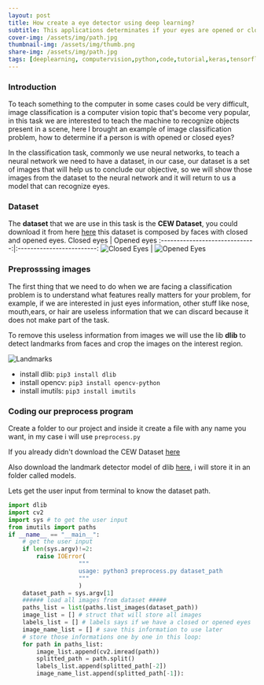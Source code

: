```yaml
---
layout: post
title: How create a eye detector using deep learning?
subtitle: This applications determinates if your eyes are opened or closed
cover-img: /assets/img/path.jpg
thumbnail-img: /assets/img/thumb.png
share-img: /assets/img/path.jpg
tags: [deeplearning, computervision,python,code,tutorial,keras,tensorflow]
---
```


### Introduction

To teach something to the computer in some cases could be very difficult, image classification is a computer vision topic that's become very popular, in this task we are interested to teach the machine to recognize objects present in a scene, here I brought an example of image classification problem, how to determine if a person is with opened or closed eyes?

In the classification task, commonly we use neural networks, to teach a neural network we need to have a dataset,  in our case, our dataset is a set of images that will help us to conclude our objective, so we will show those images from the dataset to the neural network and it will return to us a model that can recognize eyes.

### Dataset


The <b>dataset</b> that we are use in this task is the <b>CEW Dataset</b>, you could download it from here [here](https://drive.google.com/uc?id=1niyedvpnATsWMnhcy_DfNNhPGc2J_G8V) this dataset is composed by faces with closed and opened eyes.
Closed  eyes    |  Opened eyes
:------------------------------:|:-------------------------:
![Closed Eyes](https://lh3.googleusercontent.com/kk_5Hj_uwptJa6WGNKeuJxw7-qbnn7aReMbi59iYWHwooeQQLDptdHePbPHulnNseTdyUQxgieObzvU0auZlJs-_PS3ZoGeH5iBnclqoUXIZjdAY1QL7klKasOlM6gb6AfbN_2MS=s100-p-k)     |       ![Opened Eyes](https://lh3.googleusercontent.com/iSbELyMtCInjeSTN_P4DDfHho6deaQtwNvMs_lp9FSosLzOIQNmzmA55yNV2sSymrcJV8T-8KAGbzV1bNe4CkdbMpowgkZIH7tRS2S8vIOFqJJ-2wUuADhYv9Yb5p0lyeyr_pQ1Z=s100-p-k)

### Preprosssing images

The first thing that we need to do when we are facing a classification problem is to understand what features really matters for your problem, for example, if we are interested in just eyes information, other stuff like nose, mouth,ears, or hair are useless information that we can discard because it does not make part of the task.

To remove this useless information from images we will use the lib <b>dlib</b> to detect landmarks from faces and crop the images on the interest region.

![Landmarks](https://lh3.googleusercontent.com/FeCdBHKsSeXTrT29-G3a18gsOB3hpS6NJHmTMdBAzcu2wC99vcPCJgkgOAVChr2Dk_-SznacEV8JgDzoLayZzPbMArMhoEFw0ty3pPredmOFwulzNRmI9BknsTHjY2jbbuATfFcB=w414-h315-p-k)

* install dlib:  `pip3 install dlib`
* install opencv: `pip3 install opencv-python`
* install imutils: `pip3 install imutils`
### Coding our preprocess program

Create a folder to our project and inside it create a file with any name you want, in my case i will use `preprocess.py`


If you already didn't download the CEW Dataset  [here](https://drive.google.com/uc?id=1niyedvpnATsWMnhcy_DfNNhPGc2J_G8V)

Also download the landmark detector model of dlib [here](http://dlib.net/files/shape_predictor_68_face_landmarks.dat.bz2), i will store it in an folder called models.


Lets get the user input from terminal to know the dataset path.


```python
import dlib
import cv2
import sys # to get the user input
from imutils import paths
if __name__ == "__main__":
    # get the user input
    if len(sys.argv)!=2:
        raise IOError(
                    """
                    usage: python3 preprocess.py dataset_path
                    """
                    )
    dataset_path = sys.argv[1]
    ###### load all images from dataset #####
    paths_list = list(paths.list_images(dataset_path))
    image_list = [] # struct that will store all images
    labels_list = [] # labels says if we have a closed or opened eyes
    image_name_list = [] # save this information to use later
    # store those informations one by one in this loop:
    for path in paths_list:
        image_list.append(cv2.imread(path))
        splitted_path = path.split()
        labels_list.append(splitted_path[-2])
        image_name_list.append(splitted_path[-1]):
    
```